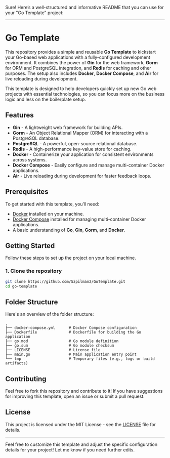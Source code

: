 Sure! Here’s a well-structured and informative README that you can use for your "Go Template" project:

---

# Go Template

This repository provides a simple and reusable **Go Template** to kickstart your Go-based web applications with a fully-configured development environment. It combines the power of **Gin** for the web framework, **Gorm** for ORM and PostgreSQL integration, and **Redis** for caching and other purposes. The setup also includes **Docker**, **Docker Compose**, and **Air** for live reloading during development.

This template is designed to help developers quickly set up new Go web projects with essential technologies, so you can focus more on the business logic and less on the boilerplate setup.

## Features

- **Gin** - A lightweight web framework for building APIs.
- **Gorm** - An Object Relational Mapper (ORM) for interacting with a PostgreSQL database.
- **PostgreSQL** - A powerful, open-source relational database.
- **Redis** - A high-performance key-value store for caching.
- **Docker** - Containerize your application for consistent environments across systems.
- **Docker Compose** - Easily configure and manage multi-container Docker applications.
- **Air** - Live reloading during development for faster feedback loops.
  
## Prerequisites

To get started with this template, you’ll need:

- [Docker](https://www.docker.com/get-started) installed on your machine.
- [Docker Compose](https://docs.docker.com/compose/install/) installed for managing multi-container Docker applications.
- A basic understanding of **Go**, **Gin**, **Gorm**, and **Docker**.
  
## Getting Started

Follow these steps to set up the project on your local machine.

### 1. Clone the repository

```bash
git clone https://github.com/Szpilman2/GoTemplate.git
cd go-template
```

## Folder Structure
Here's an overview of the folder structure:

```
.
├── docker-compose.yml      # Docker Compose configuration
├── Dockerfile              # Dockerfile for building the Go application
├── go.mod                  # Go module definition
├── go.sum                  # Go module checksum
├── LICENSE                 # License file
├── main.go                 # Main application entry point
└── tmp                     # Temporary files (e.g., logs or build artifacts)
```

## Contributing

Feel free to fork this repository and contribute to it! If you have suggestions for improving this template, open an issue or submit a pull request.

## License

This project is licensed under the MIT License - see the [LICENSE](LICENSE) file for details.

---

Feel free to customize this template and adjust the specific configuration details for your project! Let me know if you need further edits.
